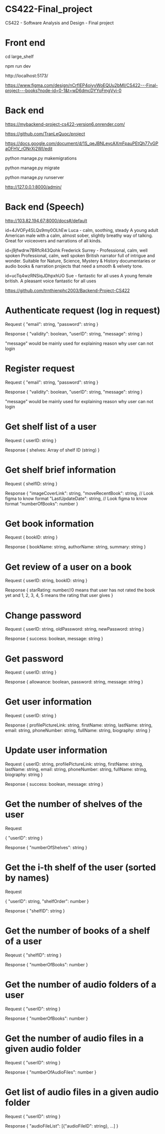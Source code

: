 # CS422-Final_project

CS422 - Software Analysis and Design - Final project

# Front end

cd large_shelf

npm run dev

http://localhost:5173/

https://www.figma.com/design/nCrflEP4oiyyWoEQUu2bMI/CS422---Final-project---books?node-id=0-1&t=wD6dmcDYYoFmgVyi-0

# Back end

https://mybackend-project-cs422-version6.onrender.com/

https://github.com/TranLeQuoc/project

https://docs.google.com/document/d/1S_qeJBNLeycAXmFpauPEtQh77vGPaOFHV_rONrXj2WI/edit

python manage.py makemigrations

python manage.py migrate

python manage.py runserver

http://127.0.0.1:8000/admin/

# Back end (Speech)

http://103.82.194.67:8000/docs#/default

id=4JVOFy4SLQs9my0OLhEw
Luca - calm, soothing, steady
A young adult American male with a calm, almost sober, slightly breathy way of talking. Great for voiceovers and narrations of all kinds.

id=j9jfwdrw7BRfcR43Qohk
Frederick Surrey - Professional, calm, well spoken
Professional, calm, well spoken British narrator full of intrigue and wonder. Suitable for Nature, Science, Mystery & History documentaries or audio books & narration projects that need a smooth & velvety tone.

id=ucTq4wzRNSiqJDhpxhUO
Sue - fantastic for all uses
A young female british. A pleasant voice fantastic for all uses

https://github.com/trnthienphc2003/Backend-Project-CS422

# Authenticate request (log in request)

Request
{
"email": string,
"password": string
}

Response
{
"validity": boolean,
"userID": string,
"message": string
}

"message" would be mainly used for explaining reason why user can not login

# Register request

Request
{
"email": string,
"password": string
}

Response
{
"validity": boolean,
"userID": string,
"message": string
}

"message" would be mainly used for explaining reason why user can not login

# Get shelf list of a user

Request
{
userID: string
}

Response
{
shelves: Array of shelf ID (string)
}

# Get shelf brief information

Request
{
shelfID: string
}

Response
{
"imageCoverLink": string,
"moveRecentBook": string, // Look figma to know format
"LastUpdateDate": string, // Look figma to know format
"numberOfBooks": number
}

# Get book information

Request
{
bookID: string
}

Response
{
bookName: string,
authorName: string,
summary: string
}

# Get review of a user on a book

Request
{
userID: string,
bookID: string
}

Response
{
starRating: number//0 means that user has not rated the book yet and 1, 2, 3, 4, 5 means the rating that user gives
}

# Change password

Request
{
userID: string,
oldPassword: string,
newPassword: string
}

Response
{
success: boolean,
message: string
}

# Get password

Request
{
userID: string
}

Response
{
allowance: boolean,
password: string,
message: string
}

# Get user information

Request
{
userID: string
}

Response
{
profilePictureLink: string,
firstName: string,
lastName: string,
email: string,
phoneNumber: string,
fullName: string,
biography: string
}

# Update user information

Request
{
userID: string,
profilePictureLink: string,
firstName: string,
lastName: string,
email: string,
phoneNumber: string,
fullName: string,
biography: string
}

Response
{
success: boolean,
message: string
}

# Get the number of shelves of the user

Request

{
"userID": string
}

Response
{
"numberOfShelves": string
}

# Get the i-th shelf of the user (sorted by names)

Request

{
"userID": string,
"shelfOrder": number
}

Response {
"shelfID": string
}

# Get the number of books of a shelf of a user

Reqeust
{
"shelfID": string
}

Response {
"numberOfBooks": number
}

# Get the number of audio folders of a user

Request
{
"userID": string
}

Response
{
"numberOfBooks": number
}

# Get the number of audio files in a given audio folder

Request
{
"userID": string
}

Response
{
"numberOfAudioFiles": number
}

# Get list of audio files in a given audio folder

Request
{
"userID": string
}

Response
{
"audioFileList": [{"audioFileID": string}, ...]
}
